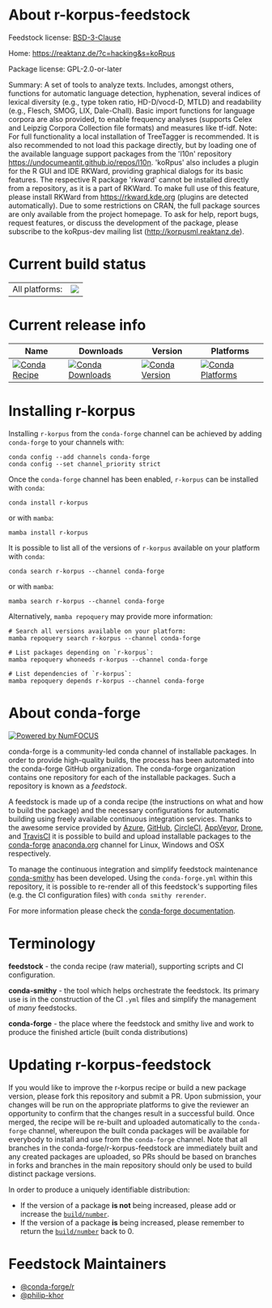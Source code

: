 About r-korpus-feedstock
========================

Feedstock license: [BSD-3-Clause](https://github.com/conda-forge/r-korpus-feedstock/blob/main/LICENSE.txt)

Home: https://reaktanz.de/?c=hacking&s=koRpus

Package license: GPL-2.0-or-later

Summary: A set of tools to analyze texts. Includes, amongst others, functions for automatic language detection, hyphenation, several indices of lexical diversity (e.g., type token ratio, HD-D/vocd-D, MTLD) and readability (e.g., Flesch, SMOG, LIX, Dale-Chall). Basic import functions for language corpora are also provided, to enable frequency analyses (supports Celex and Leipzig Corpora Collection file formats) and measures like tf-idf. Note: For full functionality a local installation of TreeTagger is recommended. It is also recommended to not load this package directly, but by loading one of the available language support packages from the 'l10n' repository <https://undocumeantit.github.io/repos/l10n>. 'koRpus' also includes a plugin for the R GUI and IDE RKWard, providing graphical dialogs for its basic features. The respective R package 'rkward' cannot be installed directly from a repository, as it is a part of RKWard. To make full use of this feature, please install RKWard from <https://rkward.kde.org> (plugins are detected automatically). Due to some restrictions on CRAN, the full package sources are only available from the project homepage. To ask for help, report bugs, request features, or discuss the development of the package, please subscribe to the koRpus-dev mailing list (<http://korpusml.reaktanz.de>).

Current build status
====================


<table><tr><td>All platforms:</td>
    <td>
      <a href="https://dev.azure.com/conda-forge/feedstock-builds/_build/latest?definitionId=7438&branchName=main">
        <img src="https://dev.azure.com/conda-forge/feedstock-builds/_apis/build/status/r-korpus-feedstock?branchName=main">
      </a>
    </td>
  </tr>
</table>

Current release info
====================

| Name | Downloads | Version | Platforms |
| --- | --- | --- | --- |
| [![Conda Recipe](https://img.shields.io/badge/recipe-r--korpus-green.svg)](https://anaconda.org/conda-forge/r-korpus) | [![Conda Downloads](https://img.shields.io/conda/dn/conda-forge/r-korpus.svg)](https://anaconda.org/conda-forge/r-korpus) | [![Conda Version](https://img.shields.io/conda/vn/conda-forge/r-korpus.svg)](https://anaconda.org/conda-forge/r-korpus) | [![Conda Platforms](https://img.shields.io/conda/pn/conda-forge/r-korpus.svg)](https://anaconda.org/conda-forge/r-korpus) |

Installing r-korpus
===================

Installing `r-korpus` from the `conda-forge` channel can be achieved by adding `conda-forge` to your channels with:

```
conda config --add channels conda-forge
conda config --set channel_priority strict
```

Once the `conda-forge` channel has been enabled, `r-korpus` can be installed with `conda`:

```
conda install r-korpus
```

or with `mamba`:

```
mamba install r-korpus
```

It is possible to list all of the versions of `r-korpus` available on your platform with `conda`:

```
conda search r-korpus --channel conda-forge
```

or with `mamba`:

```
mamba search r-korpus --channel conda-forge
```

Alternatively, `mamba repoquery` may provide more information:

```
# Search all versions available on your platform:
mamba repoquery search r-korpus --channel conda-forge

# List packages depending on `r-korpus`:
mamba repoquery whoneeds r-korpus --channel conda-forge

# List dependencies of `r-korpus`:
mamba repoquery depends r-korpus --channel conda-forge
```


About conda-forge
=================

[![Powered by
NumFOCUS](https://img.shields.io/badge/powered%20by-NumFOCUS-orange.svg?style=flat&colorA=E1523D&colorB=007D8A)](https://numfocus.org)

conda-forge is a community-led conda channel of installable packages.
In order to provide high-quality builds, the process has been automated into the
conda-forge GitHub organization. The conda-forge organization contains one repository
for each of the installable packages. Such a repository is known as a *feedstock*.

A feedstock is made up of a conda recipe (the instructions on what and how to build
the package) and the necessary configurations for automatic building using freely
available continuous integration services. Thanks to the awesome service provided by
[Azure](https://azure.microsoft.com/en-us/services/devops/), [GitHub](https://github.com/),
[CircleCI](https://circleci.com/), [AppVeyor](https://www.appveyor.com/),
[Drone](https://cloud.drone.io/welcome), and [TravisCI](https://travis-ci.com/)
it is possible to build and upload installable packages to the
[conda-forge](https://anaconda.org/conda-forge) [anaconda.org](https://anaconda.org/)
channel for Linux, Windows and OSX respectively.

To manage the continuous integration and simplify feedstock maintenance
[conda-smithy](https://github.com/conda-forge/conda-smithy) has been developed.
Using the ``conda-forge.yml`` within this repository, it is possible to re-render all of
this feedstock's supporting files (e.g. the CI configuration files) with ``conda smithy rerender``.

For more information please check the [conda-forge documentation](https://conda-forge.org/docs/).

Terminology
===========

**feedstock** - the conda recipe (raw material), supporting scripts and CI configuration.

**conda-smithy** - the tool which helps orchestrate the feedstock.
                   Its primary use is in the construction of the CI ``.yml`` files
                   and simplify the management of *many* feedstocks.

**conda-forge** - the place where the feedstock and smithy live and work to
                  produce the finished article (built conda distributions)


Updating r-korpus-feedstock
===========================

If you would like to improve the r-korpus recipe or build a new
package version, please fork this repository and submit a PR. Upon submission,
your changes will be run on the appropriate platforms to give the reviewer an
opportunity to confirm that the changes result in a successful build. Once
merged, the recipe will be re-built and uploaded automatically to the
`conda-forge` channel, whereupon the built conda packages will be available for
everybody to install and use from the `conda-forge` channel.
Note that all branches in the conda-forge/r-korpus-feedstock are
immediately built and any created packages are uploaded, so PRs should be based
on branches in forks and branches in the main repository should only be used to
build distinct package versions.

In order to produce a uniquely identifiable distribution:
 * If the version of a package **is not** being increased, please add or increase
   the [``build/number``](https://docs.conda.io/projects/conda-build/en/latest/resources/define-metadata.html#build-number-and-string).
 * If the version of a package **is** being increased, please remember to return
   the [``build/number``](https://docs.conda.io/projects/conda-build/en/latest/resources/define-metadata.html#build-number-and-string)
   back to 0.

Feedstock Maintainers
=====================

* [@conda-forge/r](https://github.com/conda-forge/r/)
* [@philip-khor](https://github.com/philip-khor/)

